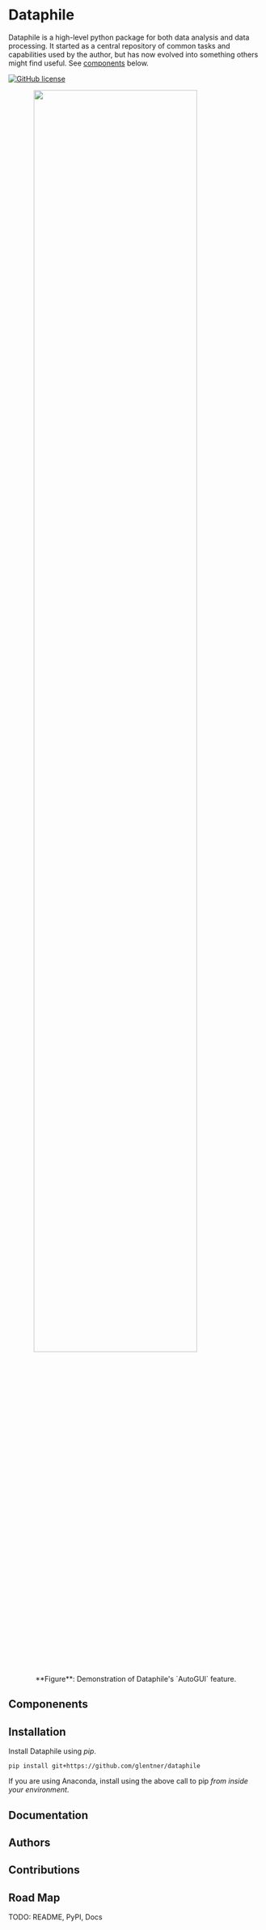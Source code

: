 Dataphile
=========

Dataphile is a high-level python package for both data analysis and data processing. It started as
a central repository of common tasks and capabilities used by the author, but has now evolved into
something others might find useful. See [components](#Components) below.


[![GitHub license](http://img.shields.io/badge/license-GPLv3-blue.svg?style=flat)](http://www.gnu.org/copyleft/gpl.html)



<!-- Animated GIF of AutoGUI -->
<img src="https://lentner.io/images/auto_gui_interactive.gif" width="80%"
style="display:block;margin: 0 auto;">
<p style="text-align:center;">
**Figure**: Demonstration of Dataphile's `AutoGUI` feature.
</p>

Componenents
------------

Installation
------------

Install Dataphile using _pip_. 

```
pip install git+https://github.com/glentner/dataphile
```

If you are using Anaconda, install using the above call to pip _from inside your environment_.

Documentation
-------------

Authors
-------

Contributions
-------------

Road Map
--------

TODO: README, PyPI, Docs
